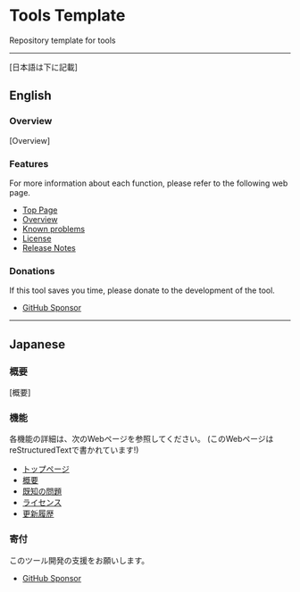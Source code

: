 # Tools Template
Repository template for tools



----

[日本語は下に記載]

## English

### Overview

[Overview]

### Features

For more information about each function, please refer to the following web page.

* [Top Page]()
* [Overview]()
* [Known problems]()
* [License]()
* [Release Notes]()

### Donations

If this tool saves you time, please donate to the development of the tool.

* [GitHub Sponsor](https://github.com/sponsors/TatsuyaNakamori)

------------------------------------------------------------------------

## Japanese

### 概要

[概要]

### 機能

各機能の詳細は、次のWebページを参照してください。
(このWebページはreStructuredTextで書かれています!)

* [トップページ]()
* [概要]()
* [既知の問題]()
* [ライセンス]()
* [更新履歴]()

### 寄付

このツール開発の支援をお願いします。

* [GitHub Sponsor](https://github.com/sponsors/TatsuyaNakamori)
